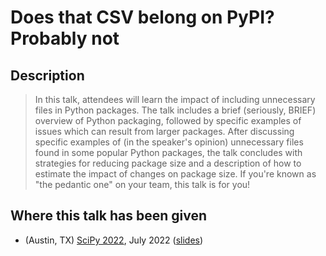 # Does that CSV belong on PyPI? Probably not

## Description

> In this talk, attendees will learn the impact of including unnecessary files in Python packages.
> The talk includes a brief (seriously, BRIEF) overview of Python packaging, followed by specific examples of issues which can result from larger packages.
> After discussing specific examples of (in the speaker's opinion) unnecessary files found in some popular Python packages, the talk concludes with strategies for reducing package size and a description of how to estimate the impact of changes on package size.
> If you're known as "the pedantic one" on your team, this talk is for you!

## Where this talk has been given

* (Austin, TX) [SciPy 2022](https://www.scipy2022.scipy.org/), July 2022 ([slides](https://docs.google.com/presentation/d/1fpKe2Qgdo1JETa1fFjUqWtXqFiCG_5mIUqrTsCK8CSI/edit?usp=sharing))
